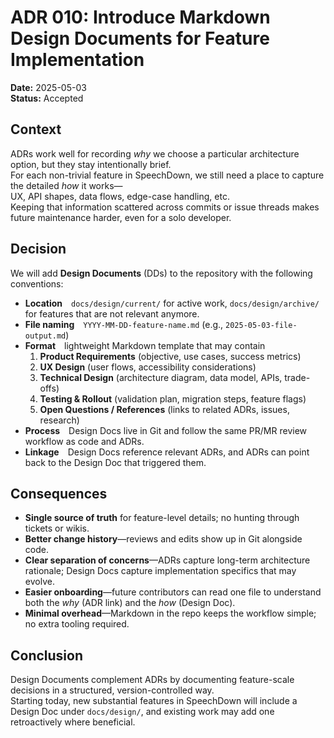# ADR 010: Introduce Markdown Design Documents for Feature Implementation

**Date:** 2025-05-03  
**Status:** Accepted

## Context

ADRs work well for recording _why_ we choose a particular architecture option, but they stay intentionally brief.  
For each non-trivial feature in SpeechDown, we still need a place to capture the detailed _how_ it works—  
UX, API shapes, data flows, edge-case handling, etc.  
Keeping that information scattered across commits or issue threads makes future maintenance harder, even for a solo developer.

## Decision

We will add **Design Documents** (DDs) to the repository with the following conventions:

- **Location** `docs/design/current/` for active work, `docs/design/archive/` for features that are not relevant anymore.
- **File naming** `YYYY-MM-DD-feature-name.md` (e.g., `2025-05-03-file-output.md`)
- **Format** lightweight Markdown template that may contain
  1. **Product Requirements** (objective, use cases, success metrics)
  2. **UX Design** (user flows, accessibility considerations)
  3. **Technical Design** (architecture diagram, data model, APIs, trade-offs)
  4. **Testing & Rollout** (validation plan, migration steps, feature flags)
  5. **Open Questions / References** (links to related ADRs, issues, research)
- **Process** Design Docs live in Git and follow the same PR/MR review workflow as code and ADRs.
- **Linkage** Design Docs reference relevant ADRs, and ADRs can point back to the Design Doc that triggered them.

## Consequences

- **Single source of truth** for feature-level details; no hunting through tickets or wikis.
- **Better change history**—reviews and edits show up in Git alongside code.
- **Clear separation of concerns**—ADRs capture long-term architecture rationale; Design Docs capture implementation specifics that may evolve.
- **Easier onboarding**—future contributors can read one file to understand both the _why_ (ADR link) and the _how_ (Design Doc).
- **Minimal overhead**—Markdown in the repo keeps the workflow simple; no extra tooling required.

## Conclusion

Design Documents complement ADRs by documenting feature-scale decisions in a structured, version-controlled way.  
Starting today, new substantial features in SpeechDown will include a Design Doc under `docs/design/`, and existing work may add one retroactively where beneficial.
